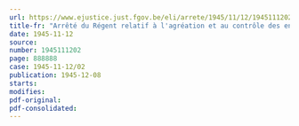 ```yaml
---
url: https://www.ejustice.just.fgov.be/eli/arrete/1945/11/12/1945111202/justel
title-fr: "Arrêté du Régent relatif à l'agréation et au contrôle des entreprises et établissements d'assurance couvrant la responsabilité civile des détenteurs de véhicules visés par l'arrêté royal du 30 août 1939 relatif aux transports effectués à l'aide de voitures automobiles carrossées pour le transport de six personnes ou moins (abrogé par ADR 14-11-1947, art. 25)"
date: 1945-11-12
source:
number: 1945111202
page: 888888
case: 1945-11-12/02
publication: 1945-12-08
starts:
modifies:
pdf-original:
pdf-consolidated:
---
```


